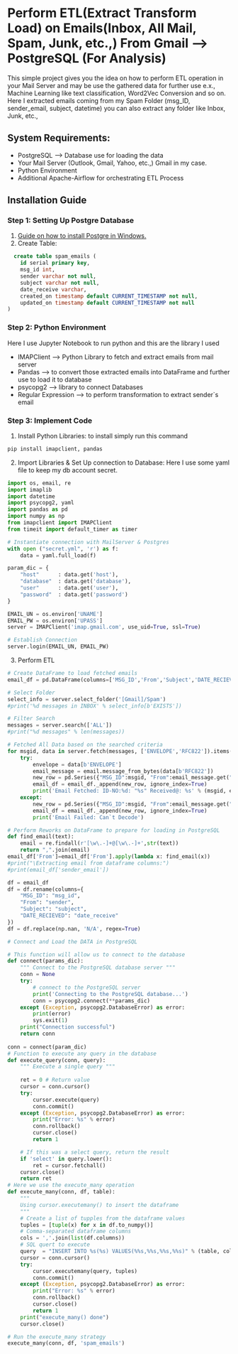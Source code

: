 # Perform ETL(Extract Transform Load) on Emails(Inbox, All Mail, Spam, Junk, etc.,) From Gmail --> PostgreSQL (For Analysis)
This simple project gives you the idea on how to perform ETL operation in your Mail Server and may be use the gathered data for further use e.x., Machine Learning like text classification, Word2Vec Conversion and so on. Here I extracted emails coming from my Spam Folder (msg_ID, sender_email, subject, datetime) you can also extract any folder like Inbox, Junk, etc., 

## System Requirements:

* PostgreSQL --> Database use for loading the data
* Your Mail Server (Outlook, Gmail, Yahoo, etc.,) Gmail in my case.
* Python Environment
* Additional Apache-Airflow for orchestrating ETL Process

## Installation Guide

### Step 1: Setting Up Postgre Database
1. [Guide on how to install Postgre in Windows.](https://www.postgresqltutorial.com/postgresql-getting-started/install-postgresql/)
2. Create Table:
```SQL
  create table spam_emails (
	id serial primary key,
	msg_id int,
	sender varchar not null,
	subject varchar not null,
	date_receive varchar,
	created_on timestamp default CURRENT_TIMESTAMP not null,
	updated_on timestamp default CURRENT_TIMESTAMP not null
)
```

### Step 2: Python Environment
Here I use Jupyter Notebook to run python and this are the library I used
* IMAPClient --> Python Library to fetch and extract emails from mail server
* Pandas --> to convert those extracted emails into DataFrame and further use to load it to database
* psycopg2 --> library to connect Databases
* Regular Expression --> to perform transformation to extract sender`s email

### Step 3: Implement Code
1. Install Python Libraries: to install simply run this command
```python
pip install imapclient, pandas
```
2. Import Libraries & Set Up connection to Database:
Here I use some yaml file to keep my db account secret.
```python
import os, email, re
import imaplib
import datetime
import psycopg2, yaml
import pandas as pd
import numpy as np
from imapclient import IMAPClient
from timeit import default_timer as timer

# Instantiate connection with MailServer & Postgres
with open ("secret.yml", 'r') as f:
    data = yaml.full_load(f)

param_dic = {
    "host"      : data.get('host'),
    "database"  : data.get('database'),
    "user"      : data.get('user'),
    "password"  : data.get('password')
}

EMAIL_UN = os.environ['UNAME']
EMAIL_PW = os.environ['UPASS']
server = IMAPClient('imap.gmail.com', use_uid=True, ssl=True)

# Establish Connection
server.login(EMAIL_UN, EMAIL_PW)
```
3. Perform ETL
```python
# Create DataFrame to load fetched emails
email_df = pd.DataFrame(columns=['MSG_ID','From','Subject','DATE_RECIEVED'])

# Select Folder
select_info = server.select_folder('[Gmail]/Spam')
#print('%d messages in INBOX' % select_info[b'EXISTS'])

# Filter Search
messages = server.search(['ALL'])
#print("%d messages" % len(messages))

# Fetched All Data based on the searched criteria
for msgid, data in server.fetch(messages, ['ENVELOPE','RFC822']).items():
    try:
        envelope = data[b'ENVELOPE']
        email_message = email.message_from_bytes(data[b'RFC822'])
        new_row = pd.Series({"MSG_ID":msgid, "From":email_message.get("From") ,"Subject":envelope.subject.decode(), "DATE_RECIEVED":envelope.date})
        email_df = email_df._append(new_row, ignore_index=True)
        print('Email Fetched: ID-NO:%d: "%s" Received@: %s' % (msgid, envelope.subject.decode(), envelope.date))
    except:
        new_row = pd.Series({"MSG_ID":msgid, "From":email_message.get("From"), "Subject":'Not Able to Decode', "DATE_RECIEVED":envelope.date})
        email_df = email_df._append(new_row, ignore_index=True)
        print('Email Failed: Can`t Decode')

# Perform Reworks on DataFrame to prepare for loading in PostgreSQL
def find_email(text):
    email = re.findall(r'[\w\.-]+@[\w\.-]+',str(text))
    return ",".join(email)
email_df['From']=email_df['From'].apply(lambda x: find_email(x))
#print("\Extracting email from dataframe columns:")
#print(email_df['sender_email'])

df = email_df
df = df.rename(columns={
    "MSG_ID": "msg_id",
    "From": "sender",
    "Subject": "subject",
    "DATE_RECIEVED": "date_receive"
})
df = df.replace(np.nan, 'N/A', regex=True)

# Connect and Load the DATA in PostgreSQL

# This function will allow us to connect to the database
def connect(params_dic):
    """ Connect to the PostgreSQL database server """
    conn = None
    try:
        # connect to the PostgreSQL server
        print('Connecting to the PostgreSQL database...')
        conn = psycopg2.connect(**params_dic)
    except (Exception, psycopg2.DatabaseError) as error:
        print(error)
        sys.exit(1) 
    print("Connection successful")
    return conn
    
conn = connect(param_dic)
# Function to execute any query in the database
def execute_query(conn, query):
    """ Execute a single query """
    
    ret = 0 # Return value
    cursor = conn.cursor()
    try:
        cursor.execute(query)
        conn.commit()
    except (Exception, psycopg2.DatabaseError) as error:
        print("Error: %s" % error)
        conn.rollback()
        cursor.close()
        return 1

    # If this was a select query, return the result
    if 'select' in query.lower():
        ret = cursor.fetchall()
    cursor.close()
    return ret
# Here we use the execute_many operation
def execute_many(conn, df, table):
    """
    Using cursor.executemany() to insert the dataframe
    """
    # Create a list of tupples from the dataframe values
    tuples = [tuple(x) for x in df.to_numpy()]
    # Comma-separated dataframe columns
    cols = ','.join(list(df.columns))
    # SQL quert to execute
    query  = "INSERT INTO %s(%s) VALUES(%%s,%%s,%%s,%%s)" % (table, cols)
    cursor = conn.cursor()
    try:
        cursor.executemany(query, tuples)
        conn.commit()
    except (Exception, psycopg2.DatabaseError) as error:
        print("Error: %s" % error)
        conn.rollback()
        cursor.close()
        return 1
    print("execute_many() done")
    cursor.close()

# Run the execute_many strategy
execute_many(conn, df, 'spam_emails')
```
